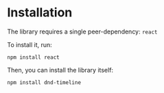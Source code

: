 # Installation

The library requires a single peer-dependency: `react`

To install it, run:

```
npm install react
```

Then, you can install the library itself:

```
npm install dnd-timeline
```
